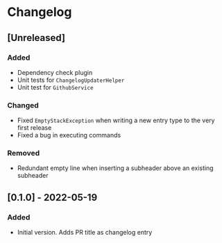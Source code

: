 # Changelog

## [Unreleased]
### Added
- Dependency check plugin
- Unit tests for `ChangelogUpdaterHelper`
- Unit test for `GithubService`

### Changed
- Fixed `EmptyStackException` when writing a new entry type to the very first release
- Fixed a bug in executing commands

### Removed
- Redundant empty line when inserting a subheader above an existing subheader

## [0.1.0] - 2022-05-19
### Added
- Initial version. Adds PR title as changelog entry